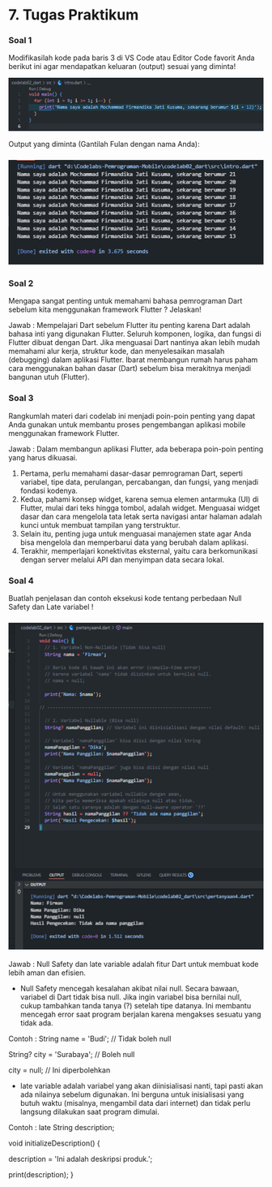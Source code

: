 # 7. Tugas Praktikum

### Soal 1

Modifikasilah kode pada baris 3 di VS Code atau Editor Code favorit Anda berikut ini agar mendapatkan keluaran (output) sesuai yang diminta!

![Kode Program Soal 1](img/code_soal1.png)

Output yang diminta (Gantilah Fulan dengan nama Anda):

### ![Hasil Output](img/output_soal1.png)

### Soal 2

Mengapa sangat penting untuk memahami bahasa pemrograman Dart sebelum kita menggunakan framework Flutter ? Jelaskan!

Jawab : Mempelajari Dart sebelum Flutter itu penting karena Dart adalah bahasa inti yang digunakan Flutter. Seluruh komponen, logika, dan fungsi di Flutter dibuat dengan Dart. Jika menguasai Dart nantinya akan lebih mudah memahami alur kerja, struktur kode, dan menyelesaikan masalah (debugging) dalam aplikasi Flutter. Ibarat membangun rumah harus paham cara menggunakan bahan dasar (Dart) sebelum bisa merakitnya menjadi bangunan utuh (Flutter).

### Soal 3

Rangkumlah materi dari codelab ini menjadi poin-poin penting yang dapat Anda gunakan untuk membantu proses pengembangan aplikasi mobile menggunakan framework Flutter.

Jawab : Dalam membangun aplikasi Flutter, ada beberapa poin-poin penting yang harus dikuasai.

1. Pertama, perlu memahami dasar-dasar pemrograman Dart, seperti variabel, tipe data, perulangan, percabangan, dan fungsi, yang menjadi fondasi kodenya.
2. Kedua, pahami konsep widget, karena semua elemen antarmuka (UI) di Flutter, mulai dari teks hingga tombol, adalah widget. Menguasai widget dasar dan cara mengelola tata letak serta navigasi antar halaman adalah kunci untuk membuat tampilan yang terstruktur.
3. Selain itu, penting juga untuk menguasai manajemen state agar Anda bisa mengelola dan memperbarui data yang berubah dalam aplikasi.
4. Terakhir, memperlajari konektivitas eksternal, yaitu cara berkomunikasi dengan server melalui API dan menyimpan data secara lokal.

### Soal 4

Buatlah penjelasan dan contoh eksekusi kode tentang perbedaan Null Safety dan Late variabel !

### ![Hasil Output](img\code_output_soal4.png)

Jawab : Null Safety dan late variable adalah fitur Dart untuk membuat kode lebih aman dan efisien.

- Null Safety mencegah kesalahan akibat nilai null. Secara bawaan, variabel di Dart tidak bisa null. Jika ingin variabel bisa bernilai null, cukup tambahkan tanda tanya (?) setelah tipe datanya. Ini membantu mencegah error saat program berjalan karena mengakses sesuatu yang tidak ada.

Contoh :
String name = 'Budi'; // Tidak boleh null

String? city = 'Surabaya'; // Boleh null

city = null; // Ini diperbolehkan

- late variable adalah variabel yang akan diinisialisasi nanti, tapi pasti akan ada nilainya sebelum digunakan. Ini berguna untuk inisialisasi yang butuh waktu (misalnya, mengambil data dari internet) dan tidak perlu langsung dilakukan saat program dimulai.

Contoh :
late String description;

void initializeDescription() {

description = 'Ini adalah deskripsi produk.';

print(description);
}
